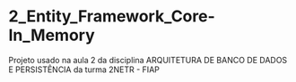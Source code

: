 # 2_Entity_Framework_Core-In_Memory
Projeto usado na aula 2 da disciplina ARQUITETURA DE BANCO DE DADOS E PERSISTÊNCIA da turma 2NETR - FIAP
